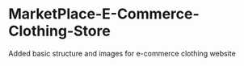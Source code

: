 # MarketPlace-E-Commerce-Clothing-Store
Added basic structure and images for e-commerce clothing website
